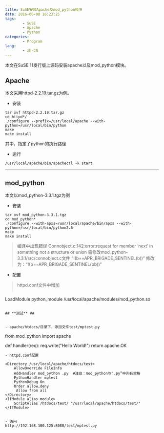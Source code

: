 ```yaml
---
title: SuSE安装Apache及mod_python模块
date: 2016-06-08 16:23:25
tags:
        - SuSE
        - Apache
        - Python
categories:
        - Program
lang:
        - zh-CN
---
```

本文在SuSE 11发行版上源码安装apache以及mod_python模块。

<!-- more -->

## **Apache** ##
本文采用httpd-2.2.19.tar.gz为例。
- 安装
```
tar xvf httpd-2.2.19.tar.gz
cd httpd*/
./configure --prefix=/usr/local/apache --with-python=/usr/local/bin/python
make
make install
```
其中，指定了python的执行路径
- 运行
```
/usr/local/apache/bin/apachectl -k start
```

----------

## **mod_python** ##
本文以mod_python-3.3.1.tgz为例
- 安装
```
tar xvf mod_python-3.3.1.tgz
cd mod_python*
./configure --with-apxs=/usr/local/apache/bin/apxs --with-python=/usr/local/bin/python2.6
make
make install
```
> 编译中出现错误
> Connobject.c:142:error:request for member ‘next’ in something not a structure or union
> 需修改mod_python-3.3.1/src/connobject.c文件
> "!(b==APR_BRIGADE_SENTINEL(b))”
> 修改为：“!(b==APR_BRIGADE_SENTINEL(bb))”

- 配置
> httpd.conf文件中增加
> ```
LoadModule python_module /usr/local/apache/modules/mod_python.so
```

## **测试** ##


- apache/htdocs/目录下，添加文件test/mptest.py
```
   from mod_python import apache
    
   def handler(req):
        req.write("Hello World!")
        return apache.OK
```
- httpd.conf配置
```
    <Directory /usr/local/apache/htdocs/test>
        AllowOverride FileInfo
        AddHandler mod_python .py  #注意：mod_python与“.py”中间有空格
        PythonHandler mptest
        PythonDebug On
        Order allow,deny
         Allow from all
    </Directory>
    <IfModule alias_module>
        ScriptAlias /htdocs/test/ "/usr/local/apache/htdocs/test/"
    </IfModule>
```

- 访问
http://192.168.100.125:8080/test/mptest.py